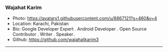 ### Wajahat Karim
- Photo: https://avatars1.githubusercontent.com/u/8867121?s=460&v=4
- Location: Karachi, Pakistan
- Bio: Google Developer Expert . Android Developer . Open Source Contributor . Writer . Speaker . 
- Github: https://github.com/wajahatkarim3
***
